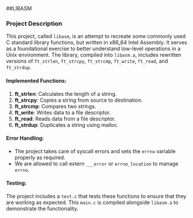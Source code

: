 ##LIBASM

### Project Description

This project, called `libasm`, is an attempt to recreate some commonly used C standard library functions, but written in x86_64 Intel Assembly. It serves as a foundational exercise to better understand low-level operations in a Unix environment. The library, compiled into `libasm.a`, includes rewritten versions of `ft_strlen`, `ft_strcpy`, `ft_strcmp`, `ft_write`, `ft_read`, and `ft_strdup`.

#### Implemented Functions:

1. **ft_strlen**: Calculates the length of a string.
2. **ft_strcpy**: Copies a string from source to destination.
3. **ft_strcmp**: Compares two strings.
4. **ft_write**: Writes data to a file descriptor.
5. **ft_read**: Reads data from a file descriptor.
6. **ft_strdup**: Duplicates a string using malloc.

#### Error Handling:

- The project takes care of syscall errors and sets the `errno` variable properly as required.
- We are allowed to call extern `___error` or `errno_location` to manage `errno`.

#### Testing:

The project includes a `test.c` that tests these functions to ensure that they are working as expected. This `main.c` is compiled alongside `libasm.a` to demonstrate the functionality.
